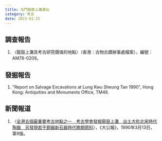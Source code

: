```yaml
---
title: 屯門龍鼓上灘遺址
category: 考古
date: 2023-01-25
---
```

<adsense></adsense>

## 調查報告
1. 〈龍鼓上灘具考古研究價值的地點〉（香港：古物古蹟辦事處檔案），編號：AM78-0209。
## 發掘報告
1. "Report on Salvage Excavations at Lung Kwu Sheung Tan 1990", Hong Kong: Antiquities and Monuments Office, TM46.
## 新聞報道
1. 〈[全港五個最重要考古地點之一　考古學會發掘龍鼓上灘　出土大批北宋時代陶器　另發現若干銅器新石器時代晚期原料](https://mmis.hkpl.gov.hk/coverpage/-/coverpage/view?_coverpage_WAR_mmisportalportlet_hsf=龍鼓上灘&_coverpage_WAR_mmisportalportlet_actual_q=%28%20verbatim_dc.collection%3A%28%22Old%5C%20HK%5C%20Newspapers%22%29%20%29%20AND+%28%20%28%20allTermsMandatory%3A%28true%29%20OR+all_dc.title%3A%28龍鼓上灘%29%20OR+all_dc.creator%3A%28龍鼓上灘%29%20OR+all_dc.contributor%3A%28龍鼓上灘%29%20OR+all_dc.subject%3A%28龍鼓上灘%29%20OR+fulltext%3A%28龍鼓上灘%29%20OR+all_dc.description%3A%28龍鼓上灘%29%20%29%20%29&_coverpage_WAR_mmisportalportlet_sort_field=dc.publicationdate_bsort&p_r_p_-1078056564_c=QF757YsWv59H%2FuxqfBwEJFUWF24ElTJG&_coverpage_WAR_mmisportalportlet_o=5&_coverpage_WAR_mmisportalportlet_sort_order=asc)〉，《大公報》，1990年3月13日，第9版。